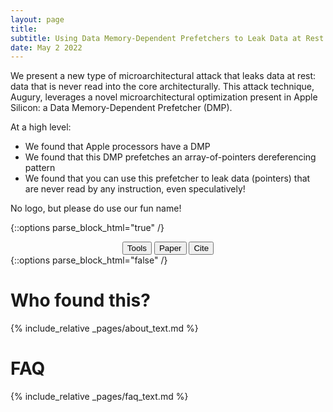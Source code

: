 ```yaml
---
layout: page
title:
subtitle: Using Data Memory-Dependent Prefetchers to Leak Data at Rest
date: May 2 2022
---
```


We present a new type of microarchitectural attack that leaks data at
rest: data that is never read into the core architecturally. This
attack technique, Augury, leverages a novel microarchitectural
optimization present in Apple Silicon: a Data Memory-Dependent
Prefetcher (DMP).

At a high level:
 - We found that Apple processors have a DMP
 - We found that this DMP prefetches an array-of-pointers dereferencing pattern
 - We found that you can use this prefetcher to leak data (pointers)
   that are never read by any instruction, even speculatively!


No logo, but please do use our fun name!

{::options parse_block_html="true" /}
<center>
<a  href="{% link _pages/tools.md %}"><button class="custom-btn btn-11">Tools</button></a>
<a  href="{% link augury.pdf %}"><button class="custom-btn btn-7">Paper</button></a>
<a  href="{% link _pages/about.md %}#citation"><button class="custom-btn btn-11">Cite</button></a>
</center>
{::options parse_block_html="false" /}

# Who found this?

{% include_relative _pages/about_text.md %}

# FAQ

{% include_relative _pages/faq_text.md %}
